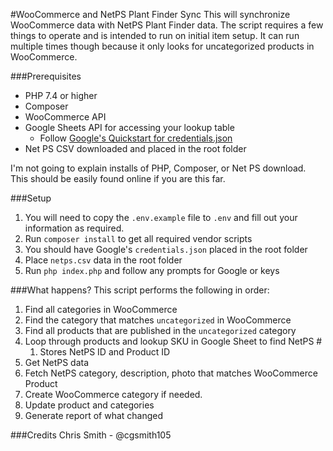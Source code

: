 #WooCommerce and NetPS Plant Finder Sync
This will synchronize WooCommerce data with NetPS Plant Finder data. The script
requires a few things to operate and is intended to run on initial item setup.
It can run multiple times though because it only looks for uncategorized
products in WooCommerce.

###Prerequisites

* PHP 7.4 or higher
* Composer
* WooCommerce API
* Google Sheets API for accessing your lookup table
  * Follow [Google's Quickstart for credentials.json](https://developers.google.com/sheets/api/quickstart/php)
* Net PS CSV downloaded and placed in the root folder

I'm not going to explain installs of PHP, Composer, or Net PS download. This 
should be easily found online if you are this far.

###Setup
1. You will need to copy the `.env.example` file to `.env` and fill out your 
information as required.
1. Run `composer install` to get all required vendor scripts
1. You should have Google's `credentials.json` placed in the root folder
1. Place `netps.csv` data in the root folder
1. Run `php index.php` and follow any prompts for Google or keys

###What happens?
This script performs the following in order:

1. Find all categories in WooCommerce
1. Find the category that matches `uncategorized` in WooCommerce
1. Find all products that are published in the `uncategorized` category
1. Loop through products and lookup SKU in Google Sheet to find NetPS #
    1. Stores NetPS ID and Product ID
1. Get NetPS data
1. Fetch NetPS category, description, photo that matches WooCommerce Product
1. Create WooCommerce category if needed.
1. Update product and categories
1. Generate report of what changed


###Credits
Chris Smith - @cgsmith105